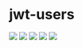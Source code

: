 # jwt-users


![](https://img.shields.io/badge/Code-Python-informational?style=flat&logo=python&logoColor=white&color=4B8BBE)
![](https://img.shields.io/badge/Code-JS-informational?style=flat&logo=javascript&logoColor=white&color=F0DB4F)
![](https://img.shields.io/badge/Code-Django-informational?style=flat&logo=django&logoColor=white&color=092e20)
![](https://img.shields.io/badge/Code-djangoREST-informational?style=flat&logo=django&logoColor=white&color=A30000)
![](https://img.shields.io/badge/Code-React-informational?style=flat&logo=react&logoColor=white&color=61DBFB)
